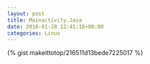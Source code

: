 ```yaml
---
layout: post                                                                                                              
title: Mainactivity.Java                                                                                                                       
date: 2016-01-28 12:41:18+00:00                                                                                                                        
categories: Linux                                                                                                                
---                                                                                                                              
```


{% gist makeittotop/216511d13bede7225017 %}                                                                                                           

